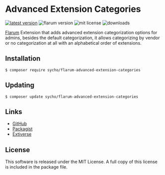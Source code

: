 # Advanced Extension Categories
[![latest version](https://img.shields.io/packagist/v/sycho/flarum-advanced-extension-categories.svg?style=flat-square)](https://packagist.org/packages/sycho/flarum-advanced-extension-categories)
![flarum version](https://img.shields.io/badge/flarum-%5E0.1.0--beta.14-%23e7742e?style=flat-square)
![mit license](https://img.shields.io/badge/license-MIT-green.svg?style=flat-square&color=green)
![downloads](https://img.shields.io/packagist/dt/sycho/flarum-advanced-extension-categories?color=%23f28d1a&style=flat-square)

[Flarum](https://github.com/flarum/flarum) Extension that adds advanced extension categorization options for admins, besides the default categorization, it allows categorizing by vendor or no categorization at all with an alphabetical order of extensions.

## Installation
```ssh
$ composer require sycho/flarum-advanced-extension-categories
```

## Updating
```ssh
$ composer update sycho/flarum-advanced-extension-categories
```

## Links
* [GitHub](https://github.com/SychO9/flarum-advanced-extension-categories)
* [Packagist](https://packagist.org/packages/sycho/flarum-advanced-extension-categories)
* [Extiverse](https://extiverse.com/extension/sycho/flarum-advanced-extension-categories)

## License
This software is released under the MIT License. A full copy of this license is included in the package file.
